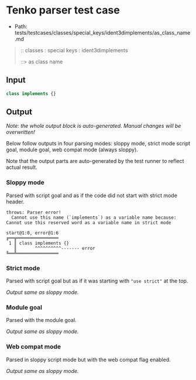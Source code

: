 # Tenko parser test case

- Path: tests/testcases/classes/special_keys/ident3dimplements/as_class_name.md

> :: classes : special keys : ident3dimplements
>
> ::> as class name

## Input

`````js
class implements {}
`````

## Output

_Note: the whole output block is auto-generated. Manual changes will be overwritten!_

Below follow outputs in four parsing modes: sloppy mode, strict mode script goal, module goal, web compat mode (always sloppy).

Note that the output parts are auto-generated by the test runner to reflect actual result.

### Sloppy mode

Parsed with script goal and as if the code did not start with strict mode header.

`````
throws: Parser error!
  Cannot use this name (`implements`) as a variable name because: Cannot use this reserved word as a variable name in strict mode

start@1:0, error@1:6
╔══╦════════════════
 1 ║ class implements {}
   ║       ^^^^^^^^^^------- error
╚══╩════════════════

`````

### Strict mode

Parsed with script goal but as if it was starting with `"use strict"` at the top.

_Output same as sloppy mode._

### Module goal

Parsed with the module goal.

_Output same as sloppy mode._

### Web compat mode

Parsed in sloppy script mode but with the web compat flag enabled.

_Output same as sloppy mode._

